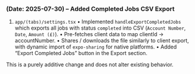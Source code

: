 
### (Date: 2025-07-30) – Added Completed Jobs CSV Export

1. `app/(tabs)/settings.tsx`
   • Implemented `handleExportCompletedJobs` which exports all jobs with status `completed` into CSV (`Account Number`, `Date`, `Amount (£)`).
   • Pre-fetches client data to map clientId → accountNumber.
   • Shares / downloads the file similarly to client export, with dynamic import of `expo-sharing` for native platforms.
   • Added “Export Completed Jobs” button in the Export section.

This is a purely additive change and does not alter existing behavior.
